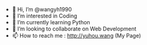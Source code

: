 - 👋 Hi, I’m @wangyh1990
- 👀 I’m interested in Coding
- 🌱 I’m currently learning Python
- 💞️ I’m looking to collaborate on Web Development
- 📫 How to reach me : http://yuhou.wang (My Page)

<!---
wangyh1990/wangyh1990 is a ✨ special ✨ repository because its `README.md` (this file) appears on your GitHub profile.
You can click the Preview link to take a look at your changes.
--->
